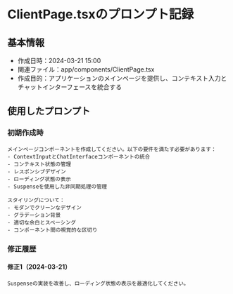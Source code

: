 # ClientPage.tsxのプロンプト記録

## 基本情報
- 作成日時：2024-03-21 15:00
- 関連ファイル：app/components/ClientPage.tsx
- 作成目的：アプリケーションのメインページを提供し、コンテキスト入力とチャットインターフェースを統合する

## 使用したプロンプト
### 初期作成時
```
メインページコンポーネントを作成してください。以下の要件を満たす必要があります：
- ContextInputとChatInterfaceコンポーネントの統合
- コンテキスト状態の管理
- レスポンシブデザイン
- ローディング状態の表示
- Suspenseを使用した非同期処理の管理

スタイリングについて：
- モダンでクリーンなデザイン
- グラデーション背景
- 適切な余白とスペーシング
- コンポーネント間の視覚的な区切り
```

### 修正履歴
#### 修正1（2024-03-21）
```
Suspenseの実装を改善し、ローディング状態の表示を最適化してください。
``` 
